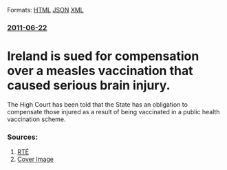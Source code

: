 
Formats: [HTML](/news/2011/06/22/ireland-is-sued-for-compensation-over-a-measles-vaccination-that-caused-serious-brain-injury.html)  [JSON](/news/2011/06/22/ireland-is-sued-for-compensation-over-a-measles-vaccination-that-caused-serious-brain-injury.json)  [XML](/news/2011/06/22/ireland-is-sued-for-compensation-over-a-measles-vaccination-that-caused-serious-brain-injury.xml)  

### [2011-06-22](/news/2011/06/22/index.md)

##### 
# Ireland is sued for compensation over a measles vaccination that caused serious brain injury. 

The High Court has been told that the State has an obligation to compensate those injured as a result of being vaccinated in a public health vaccination scheme.


### Sources:

1. [RTÉ](http://www.rte.ie/news/2011/0622/measles.html)
1. [Cover Image](https://img.rasset.ie/0003d979-1600.jpg)
